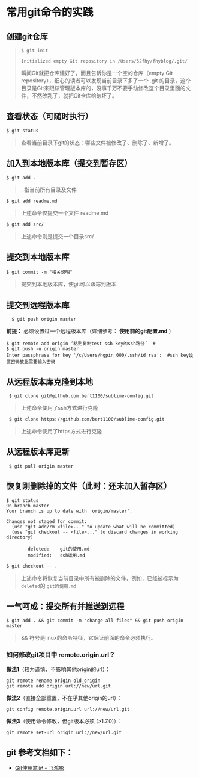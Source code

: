 # 常用git命令的实践

## 创建git仓库

> ```
> $ git init
>
> Initialized empty Git repository in /Users/52fhy/fhyblog/.git/
> ```
>
> 瞬间Git就把仓库建好了，而且告诉你是一个空的仓库（empty Git repository），细心的读者可以发现当前目录下多了一个 .git 的目录，这个目录是Git来跟踪管理版本库的，没事千万不要手动修改这个目录里面的文件，不然改乱了，就把Git仓库给破坏了。



## 查看状态（可随时执行）

```
$ git status
```

> 查看当前目录下git的状态：哪些文件被修改了、删除了、新增了。



## 加入到本地版本库（提交到暂存区）

```
$ git add .
```

> . 指当前所有目录及文件

```
$ git add readme.md
```

> 上述命令仅提交一个文件 readme.md

```
$ git add src/
```

> 上述命令则是提交一个目录src/



## 提交到本地版本库

```
$ git commit -m "相关说明"
```

> 提交到本地版本库，使git可以跟踪到版本



## 提交到远程版本库

```
  $ git push origin master
```

**前提：** 必须设置过一个远程版本库（详细参考： **使用前的git配置.md** ）

  ```
  $ git remote add origin ‘粘贴复制test ssh key的ssh路径’  #
  $ git push -u origin master
  Enter passphrase for key '/c/Users/hgpin_000/.ssh/id_rsa':  #ssh key设置密码故此需要输入密码
  ```



## 从远程版本库克隆到本地

```
 $ git clone git@github.com:bert1100/sublime-config.git  
```

> 上述命令使用了ssh方式进行克隆

```
 $ git clone https://github.com/bert1100/sublime-config.git
```

> 上述命令使用了https方式进行克隆



## 从远程版本库更新

```
 $ git pull origin master
```



## 恢复刚删除掉的文件（此时：还未加入暂存区）

```shell
$ git status
On branch master
Your branch is up to date with 'origin/master'.

Changes not staged for commit:
  (use "git add/rm <file>..." to update what will be committed)
  (use "git checkout -- <file>..." to discard changes in working directory)

        deleted:    git的使用.md
        modified:   ssh运用.md

```

```bash
$ git checkout -- .
```

> 上述命令将恢复当前目录中所有被删除的文件，例如，已经被标示为`deleted`的 `git的使用.md`



## 一气呵成：提交所有并推送到远程

```
$ git add . && git commit -m "change all files" && git push origin master
```

> && 符号是linux的命令特征，它保证前面的命令必须执行。



### 如何修改git项目中 remote.origin.url？

**做法1**（较为谨慎，不影响其他origin的url）：
```
git remote rename origin old_origin
git remote add origin url://new/url.git
```

**做法2**（直接全部重置，不在乎其他origin的url）：
```
git config remote.origin.url url://new/url.git
```
**做法3**（使用命令修改，但git版本必须 (>1.7.0)）：
```
git remote set-url origin url://new/url.git
```


## git 参考文档如下：

- [Git使用笔记 - 飞鸿影](http://www.tuicool.com/articles/mEvaq2)

  ​

